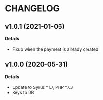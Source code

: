 # CHANGELOG

## v1.0.1 (2021-01-06)

#### Details

- Fixup when the payment is already created

## v1.0.0 (2020-05-31)

#### Details

- Update to Sylius ^1.7, PHP ^7.3
- Keys to DB
